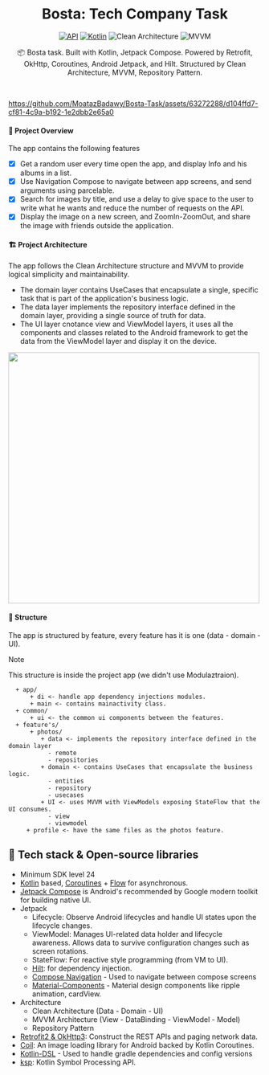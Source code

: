 <h1 align="center">Bosta: Tech Company Task</h1>

<p align="center">
  <a href="https://android-arsenal.com/api?level=24"><img alt="API" src="https://img.shields.io/badge/API-24%2B-brightgreen.svg?style=flat"/></a>
  <a href="https://kotlinlang.org"><img alt="Kotlin" src="https://img.shields.io/badge/Kotlin-1.9.xxx-a97bff"/></a>
  <img alt="Clean Architecture" src="https://img.shields.io/badge/Clean-Architecture-white"/>
  <img alt="MVVM" src="https://img.shields.io/badge/MVVM-Architecture-orange"/>
</p>

<p align="center">  
📦 Bosta task. Built with Kotlin, Jetpack Compose. Powered by Retrofit, OkHttp, Coroutines, Android Jetpack, and Hilt. Structured by Clean Architecture, MVVM, Repository Pattern.
</p>
</br>

https://github.com/MoatazBadawy/Bosta-Task/assets/63272288/d104ffd7-cf81-4c9a-b192-1e2dbb2e65a0

#### 🌟 Project Overview
The app contains the following features
- [x] Get a random user every time open the app, and display Info and his albums in a list.
- [x] Use Navigation Compose to navigate between app screens, and send arguments using parcelable. 
- [x] Search for images by title, and use a delay to give space to the user to write what he wants and reduce the number of requests on the API. 
- [x] Display the image on a new screen, and ZoomIn-ZoomOut, and share the image with friends outside the application.

#### 🏗️ Project Architecture
The app follows the Clean Architecture structure and MVVM to provide logical simplicity and maintainability. <br> 
- The domain layer contains UseCases that encapsulate a single, specific task that is part of the application's business logic. <br>
- The data layer implements the repository interface defined in the domain layer, providing a single source of truth for data. <br>
- The UI layer cnotance view and ViewModel layers, it uses all the components and classes related to the Android framework to get the data from the ViewModel layer and display it on the device.

<img src="https://koenig-media.raywenderlich.com/uploads/2019/06/Clean-Architecture-graph.png" width="500" />

#### 🧩 Structure
The app is structured by feature, every feature has it is one (data - domain - UI). 
> [!NOTE]
> This structure is inside the project app (we didn't use Modulaztraion).

      + app/ 
          + di <- handle app dependency injections modules.
          + main <- contains mainactivity class.
      + common/ 
          + ui <- the common ui components between the features.
      + feature's/
          + photos/ 
             + data <- implements the repository interface defined in the domain layer
               - remote 
               - repositories
             + domain <- contains UseCases that encapsulate the business logic.
               - entities 
               - repository
               - usecases
             + UI <- uses MVVM with ViewModels exposing StateFlow that the UI consumes.
               - view
               - viewmodel
         + profile <- have the same files as the photos feature.
              

## 🔧 Tech stack & Open-source libraries
- Minimum SDK level 24
- [Kotlin](https://kotlinlang.org/) based, [Coroutines](https://github.com/Kotlin/kotlinx.coroutines) + [Flow](https://kotlin.github.io/kotlinx.coroutines/kotlinx-coroutines-core/kotlinx.coroutines.flow/) for asynchronous.
- [Jetpack Compose](https://developer.android.com/jetpack/compose) is Android's recommended by Google modern toolkit for building native UI.
- Jetpack
  - Lifecycle: Observe Android lifecycles and handle UI states upon the lifecycle changes.
  - ViewModel: Manages UI-related data holder and lifecycle awareness. Allows data to survive configuration changes such as screen rotations.
  - StateFlow: For reactive style programming (from VM to UI). 
  - [Hilt](https://dagger.dev/hilt/): for dependency injection.
  - [Compose Navigation](https://developer.android.com/jetpack/compose/navigation) - Used to navigate between compose screens
  - [Material-Components](https://github.com/material-components/material-components-android) - Material design components like ripple animation, cardView.
- Architecture
  - Clean Architecture (Data - Domain - UI)
  - MVVM Architecture (View - DataBinding - ViewModel - Model)
  - Repository Pattern
- [Retrofit2 & OkHttp3](https://github.com/square/retrofit): Construct the REST APIs and paging network data.
- [Coil](https://coil-kt.github.io/coil/): An image loading library for Android backed by Kotlin Coroutines.
- [Kotlin-DSL](https://docs.gradle.org/current/userguide/kotlin_dsl.html) - Used to handle gradle dependencies and config versions
- [ksp](https://github.com/google/ksp): Kotlin Symbol Processing API.
